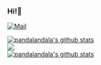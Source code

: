 ### Hi!👋

<!--
**pandalandala/pandalandala** is a ✨ _special_ ✨ repository because its `README.md` (this file) appears on your GitHub profile.

Here are some ideas to get you started:

- 🔭 I’m currently working on ...
- 🌱 I’m currently learning ...
- 👯 I’m looking to collaborate on ...
- 🤔 I’m looking for help with ...
- 💬 Ask me about ...
- 📫 How to reach me: ...
- 😄 Pronouns: ...
- ⚡ Fun fact: ...

&hide=language1,language2
&exclude_repo=pandalandala.github.io

-->

[![Mail](https://img.shields.io/badge/Email-zxrshawn@icloud.com-blue?style=flat&logo=mail.ru)](mailto:zxrshawn@icloud.com)

<a href="https://github.com/pandalandala">
  <img align="center" src="https://github-readme-stats.vercel.app/api?username=pandalandala&cache_seconds=1800&show_icons=true&count_private=true&bg_color=30,e96443,904e95&title_color=fff&text_color=fff" alt="pandalandala's github stats" />
</a><br>

<a href="https://github.com/pandalandala">
  <img align="center" src="https://github-readme-stats.vercel.app/api/top-langs/?username=pandalandala&cache_seconds=1800&card_width=445&layout=compact&langs_count=10&bg_color=30,e96443,904e95&title_color=fff&text_color=fff" />
</a><br>

<!-- <a href="https://github.com/pandalandala">
  <img align="center" src="https://github-readme-stats.vercel.app/api/wakatime?username=pandalandala&layout=compact&range=last_7_days&v=2&hide=Other&bg_color=30,e96443,904e95&title_color=fff&text_color=fff&cache_seconds=1800" alt="pandalandala's github stats" />
</a><br> -->

<a href="https://github.com/pandalandala">
  <img align="center" src="https://github-readme-streak-stats.herokuapp.com?user=pandalandala&background=bc596c&dates=FFFFFF&border=FFFFFF&stroke=FFFFFF&ring=FFFFFF&fire=FFFFFF&currStreakNum=FFFFFF&sideNums=FFFFFF&currStreakLabel=FFFFFF&sideLabels=FFFFFF" alt="pandalandala's github stats" />
</a>
